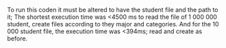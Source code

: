 To run this coden it must be altered to have the student file and the path to it;
The shortest execution time was <4500 ms to read the file of 1 000 000 student, create files according to they major and categories.
And for the 10 000 student file, the execution time was <394ms; read and create as before.
